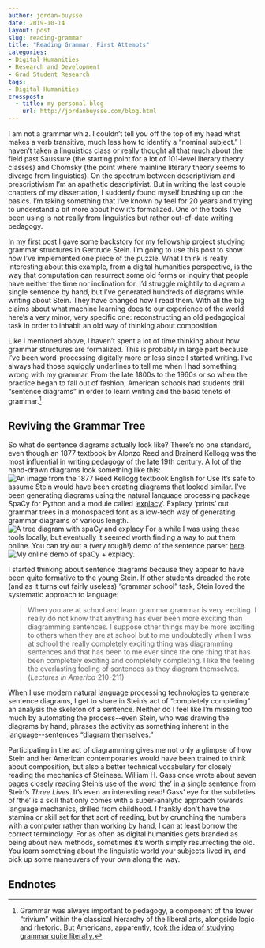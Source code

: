 ```yaml
---
author: jordan-buysse
date: 2019-10-14
layout: post
slug: reading-grammar
title: "Reading Grammar: First Attempts"
categories:
- Digital Humanities
- Research and Development
- Grad Student Research
tags: 
- Digital Humanities
crosspost:
  - title: my personal blog
    url: http://jordanbuysse.com/blog.html
---
```



I am not a grammar whiz. I couldn’t tell you off the top of my head what makes a verb transitive, much less how to identify a “nominal subject.” I haven’t taken a linguistics class or really thought all that much about the field past Saussure (the starting point for a lot of 101-level literary theory classes) and Chomsky (the point where mainline literary theory seems to diverge from linguistics). On the spectrum between descriptivism and prescriptivism I’m an apathetic descriptivist. But in writing the last couple chapters of my dissertation, I suddenly found myself brushing up on the basics. I’m taking something that I’ve known by feel for 20 years and trying to understand a bit more about how it’s formalized. One of the tools I’ve been using is not really from linguistics but rather out-of-date writing pedagogy.

In [my first post](https://scholarslab.lib.virginia.edu/blog/introducing-gs-grammars/) I gave some backstory for my fellowship project studying grammar structures in Gertrude Stein. I’m going to use this post to show how I’ve implemented one piece of the puzzle. What I think is really interesting about this example, from a digital humanities perspective, is the way that computation can resurrect some old forms or inquiry that people have neither the time nor inclination for. I’d struggle mightily to diagram a single sentence by hand, but I’ve generated hundreds of diagrams while writing about Stein. They have changed how I read them. With all the big claims about what machine learning does to our experience of the world here’s a very minor, very specific one: reconstructing an old pedagogical task in order to inhabit an old way of thinking about composition.

Like I mentioned above, I haven’t spent a lot of time thinking about how grammar structures are formalized. This is probably in large part because I’ve been word-processing digitally more or less since I started writing. I’ve always had those squiggly underlines to tell me when I had something wrong with my grammar. From the late 1800s to the 1960s or so when the practice began to fall out of fashion, American schools had students drill “sentence diagrams” in order to learn writing and the basic tenets of grammar.[^1]

## Reviving the Grammar Tree

So what do sentence diagrams actually look like? There’s no one standard, even though an 1877 textbook by Alonzo Reed and Brainerd Kellogg was the most influential in writing pedagogy of the late 19th century. A lot of the hand-drawn diagrams look something like this:
![An image from the 1877 Reed Kellogg textbook *English for Use*](/assets/post-media/2019-10-14-reading-grammar/RK_diagram.gif)
It’s safe to assume Stein would have been creating diagrams that looked similar. I’ve been generating diagrams using the natural language processing package SpaCy for Python and a module called ‘[explacy](https://spacy.io/universe/project/explacy)’. Explacy ‘prints’ out grammar trees in a monospaced font as a low-tech way of generating grammar diagrams of various length. 
![A tree diagram with spaCy and explacy](/assets/post-media/2019-10-14-reading-grammar/rose.png)
For a while I was using these tools locally, but eventually it seemed worth finding a way to put them online. You can try out a (very rough!) demo of the sentence parser [here](http://grammar.click/).
![My online demo of spaCy + explacy.](/assets/post-media/2019-10-14-reading-grammar/diag1.png)

I started thinking about sentence diagrams because they appear to have been quite formative to the young Stein. If other students dreaded the rote (and as it turns out fairly useless) “grammar school” task, Stein loved the systematic approach to language:

>When you are at school and learn grammar grammar is very exciting. 
>I really do not know that anything has ever been more exciting than
>diagramming sentences. I suppose other things may be more exciting 
>to others when they are at school but to me undoubtedly when I was at 
>school the really completely exciting thing was diagramming sentences 
>and that has been to me ever since the one thing that has been 
>completely exciting and completely completing. I like the feeling the 
>everlasting feeling of sentences as they diagram themselves. 
>(*Lectures in America*  210-211)

When I use modern natural language processing technologies to generate sentence diagrams, I get to share in Stein’s act of “completely completing” an analysis the skeleton of a sentence. Neither do I feel like I’m missing too much by automating the process--even Stein, who was drawing the diagrams by hand, phrases the activity as something inherent in the language--sentences “diagram themselves.”

Participating in the act of diagramming gives me not only a glimpse of how Stein and her American contemporaries would have been trained to think about composition, but also a better technical vocabulary for closely reading the mechanics of Steinese. William H. Gass once wrote about seven pages closely reading Stein’s use of the word ‘the’ in a single sentence from Stein’s *Three Lives*. It’s even an interesting read! Gass’ eye for the subtleties of ‘the’ is a skill that only comes with a super-analytic approach towards language mechanics, drilled from childhood. I frankly don’t have the stamina or skill set for that sort of reading, but by crunching the numbers with a computer rather than working by hand, I can at least borrow the correct terminology. For as often as digital humanities gets branded as being about new methods, sometimes it’s worth simply resurrecting the old. You learn something about the linguistic world your subjects lived in, and pick up some maneuvers of your own along the way.

## Endnotes
[^1]: Grammar was always important to pedagogy, a component of the lower “trivium” within the classical hierarchy of the liberal arts, alongside logic and rhetoric. But Americans, apparently, [took the idea of studying grammar quite literally.](https://www.npr.org/sections/ed/2014/08/22/341898975/a-picture-of-language-the-fading-art-of-diagramming-sentences)

